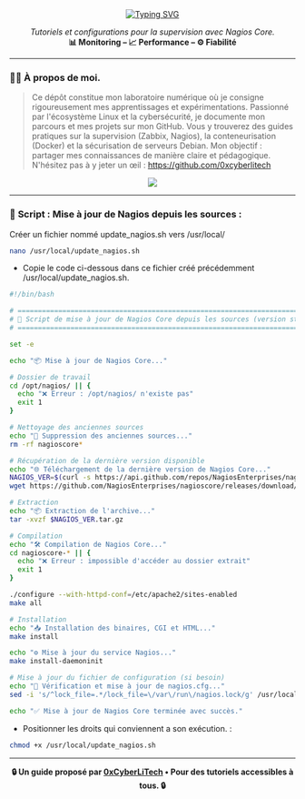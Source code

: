 <div align="center">

<a href="https://github.com/0xCyberLiTech">
  <img src="https://readme-typing-svg.herokuapp.com?font=Fira+Code&size=32&pause=1000&color=D14A4A&center=true&vCenter=true&width=650&lines=SUPERVISION+AVEC+NAGIOS;Installation+%26+Configuration;Tutoriels+%26+Fichiers+d'Exemple" alt="Typing SVG" />
</a>

<p align="center">
  <em>Tutoriels et configurations pour la supervision avec Nagios Core.</em><br>
  <b>📊 Monitoring – 📈 Performance – ⚙️ Fiabilité</b>
</p>

</div>

---

### 👨‍💻 **À propos de moi.**

> Ce dépôt constitue mon laboratoire numérique où je consigne rigoureusement mes apprentissages et expérimentations.
> Passionné par l'écosystème Linux et la cybersécurité, je documente mon parcours et mes projets sur mon GitHub.
> Vous y trouverez des guides pratiques sur la supervision (Zabbix, Nagios), la conteneurisation (Docker) et la sécurisation de serveurs Debian.
> Mon objectif : partager mes connaissances de manière claire et pédagogique.
> N'hésitez pas à y jeter un œil : https://github.com/0xcyberlitech

<p align="center">
  <a href="https://skillicons.dev">
    <img src="https://skillicons.dev/icons?i=linux,debian,bash,docker,nginx,grafana,prometheus,git,vim" />
  </a>
</p>

---

### 🧭 **Script : Mise à jour de Nagios depuis les sources :**

Créer un fichier nommé update_nagios.sh vers /usr/local/

```bash
nano /usr/local/update_nagios.sh
```

- Copie le code ci-dessous dans ce fichier créé précédemment /usr/local/update_nagios.sh.

```bash
#!/bin/bash

# ============================================================================
# 🔄 Script de mise à jour de Nagios Core depuis les sources (version stable)
# ============================================================================

set -e

echo "📦 Mise à jour de Nagios Core..."

# Dossier de travail
cd /opt/nagios/ || {
  echo "❌ Erreur : /opt/nagios/ n'existe pas"
  exit 1
}

# Nettoyage des anciennes sources
echo "🧹 Suppression des anciennes sources..."
rm -rf nagioscore*

# Récupération de la dernière version disponible
echo "🌐 Téléchargement de la dernière version de Nagios Core..."
NAGIOS_VER=$(curl -s https://api.github.com/repos/NagiosEnterprises/nagioscore/releases/latest | grep tag_name | cut -d '"' -f 4)
wget https://github.com/NagiosEnterprises/nagioscore/releases/download/$NAGIOS_VER/$NAGIOS_VER.tar.gz

# Extraction
echo "📦 Extraction de l'archive..."
tar -xvzf $NAGIOS_VER.tar.gz

# Compilation
echo "🛠 Compilation de Nagios Core..."
cd nagioscore-* || {
  echo "❌ Erreur : impossible d'accéder au dossier extrait"
  exit 1
}

./configure --with-httpd-conf=/etc/apache2/sites-enabled
make all

# Installation
echo "📥 Installation des binaires, CGI et HTML..."
make install

echo "⚙️ Mise à jour du service Nagios..."
make install-daemoninit

# Mise à jour du fichier de configuration (si besoin)
echo "📝 Vérification et mise à jour de nagios.cfg..."
sed -i 's/^lock_file=.*/lock_file=\/var\/run\/nagios.lock/g' /usr/local/nagios/etc/nagios.cfg

echo "✅ Mise à jour de Nagios Core terminée avec succès."
```

- Positionner les droits qui conviennent a son exécution. :

```bash
chmod +x /usr/local/update_nagios.sh
```

---

<p align="center">
  <b>🔒 Un guide proposé par <a href="https://github.com/0xCyberLiTech">0xCyberLiTech</a> • Pour des tutoriels accessibles à tous. 🔒</b>
</p>
